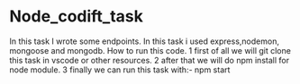 # Node_codift_task
In this task I wrote some endpoints. In this task i used express,nodemon, mongoose and mongodb.
How to run this code.
1 first of all we will git clone this task in vscode or other resources.
2 after that we will do npm install for node module.
3 finally we can run this task with:- npm start
